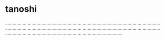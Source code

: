 # tanoshi

......................................................................................................................................................................................................................................................................................................................................................